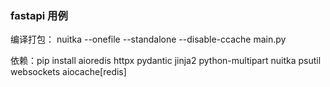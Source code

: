 ### fastapi 用例
编译打包： nuitka --onefile --standalone --disable-ccache main.py

依赖：pip install aioredis httpx pydantic jinja2 python-multipart nuitka psutil websockets aiocache[redis]